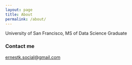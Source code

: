 ```yaml
---
layout: page
title: About
permalink: /about/
---
```


University of San Francisco, MS of Data Science Graduate

### Contact me

[ernestk.social@gmail.com](mailto:ernestk.social@gmail.com)
